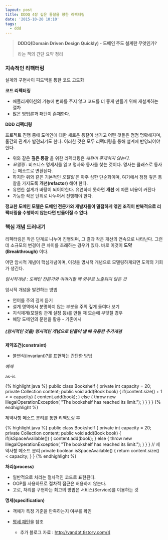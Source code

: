 ```yaml
---
layout: post
title: DDDQ 4장 깊은 통찰을 향한 리팩터링
date: '2015-10-20 10:10'
tags:
  - ddd
---
```


> **DDDQ(Domain Driven Design Quickly) - 도메인 주도 설계란 무엇인가?**
>
> 라는 책의 간단 요약 정리

### 지속적인 리팩터링

설계와 구현사이 피드백을 통한 코드 고도화

**코드 리펙터링**

- 애플리케이션의 기능에 변화를 주지 않고 코드를 더 좋게 만들기 위해 재설계하는 절차
- 많은 방법론과 패턴이 존재한다.

**DDD 리펙터링**

프로젝트 진행 중에 도메인에 대한 새로운 통찰이 생기고 어떤 것들은 점점 명확해지며, 둘간의 관계가 발견되기도 한다.
이러한 것은 모두 리펙터링을 통해 설계에 반영되어야 한다.

- 위와 같은 **깊은 통찰** 을 위한 리펙터링은 *패턴이 존재하지 않는다.*
- *모델링* : 비즈니스 명세서를 읽고 명사와 동사를 찾는 것이다. 명사는 클래스로 동사는 메소드로 변환된다.
- 하지만 위와 같은 기본적인 *모델링* 은 아주 심한 단순화이며, 여기에서 점점 깊은 통찰을 가지도록 **개선(refactor)** 해야 한다.
- 유연한 설계가 바탕이 되어야한다. 유연하지 못하면 **개선** 에 따른 비용이 커진다
- 가능한 작은 단위로 나누어서 진행해야 한다.

**정교한 도메인 모델은 도메인 전문가와 개발자들이 밀접하게 엮인 조직이 반복적으로 리팩터링을 수행하지 않는다면 만들어질 수 없다.**

### 핵심 개념 드러내기

리펙터링은 작은 단계로 나누어 진행되며, 그 결과 작은 개선의 연속으로 나타난다. 그런데 소규모의 변경이 큰 차이를 초래하는 경우가 있다.
바로 이것이 **도약(Breakthrough)** 이다.

어떤 암시적 개념이 핵심개념이며, 이것을 명시적 개념으로 모델링하게되면 도약의 기회가 생긴다.

*암시적개념 : 도메인 전문가와 이야기할 때 외부로 노출되지 않은 것*

암시적 개념을 발견하는 방법

- 언어를 주의 깊게 듣기
- 설계 영역에서 분명하지 않는 부분을 주의 깊게 들여다 보기
- 지식체계(모델링 관계 설정 등)를 만들 때 모순에 부딪칠 경우
- 해당 도메인의 문헌을 활용 - 기존예시

##### (암시적인 것을) 명시적인 개념으로 만들어 낼 때 유용한 추가개념

**제약조건(constraint)**

- 불변식(invariant)?를 표현하는 간단한 방법

*예제*

as-is

{% highlight java %}
public class Bookshelf {
  private int capacity = 20;
  private Collection content;
  public void add(Book book) {
    if(content.size() + 1 < = capacity) {
      content.add(book);
    } else {
      throw new IllegalOperationException(
        "The bookshelf has reached its limit.");
      )
    }
  }
}
{% endhighlight %}

제약사항 메소드 분리를 통한 리팩토링 후

{% highlight java %}
public class Bookshelf {
  private int capacity = 20;
  private Collection content;
  public void add(Book book) {
    if(isSpaceAvailable()) {
      content.add(book);
    } else {
      throw new IllegalOperationException(
        "The bookshelf has reached its limit.");
      )
    }
  }
  // 제약사항 메소드 분리
  private boolean isSpaceAvailable() {
    return content.size() < capacity;
  }
}
{% endhighlight %}

**처리(process)**

- 일반적으로 처리는 절차적인 코드로 표현된다.
- OOP를 사용하므로 절차적 접근은 허용하지 않는다.
- 고로, 처리를 구현하는 최고의 방법은 서비스(Service)를 이용하는 것

**명세(specification)**

- 객체가 특정 기준을 만족하는지 여부를 확인
- [명세 패턴][3beb455c]을 참조
  - 추가 블로그 자료 : http://vandbt.tistory.com/4


  [3beb455c]: https://en.wikipedia.org/wiki/Specification_pattern "명세 패턴"

